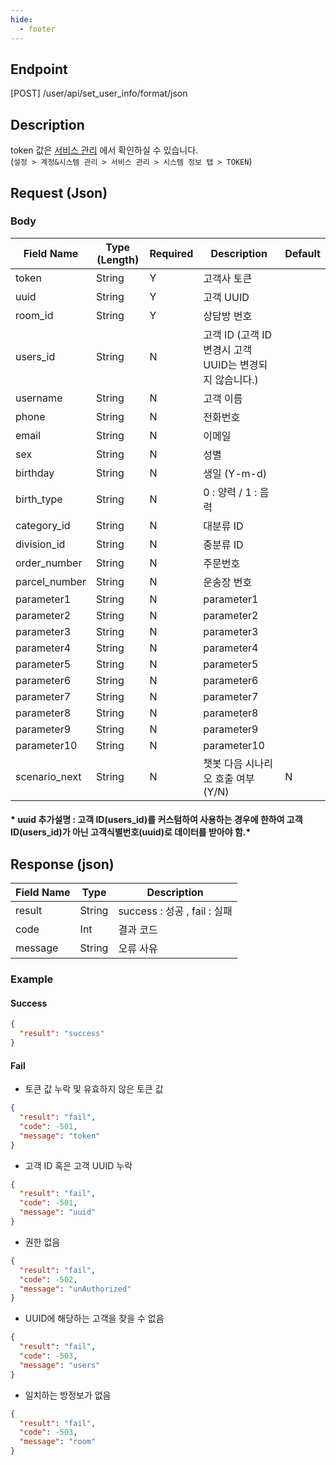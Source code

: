 ```yaml
---
hide:
  - footer
---
```


## Endpoint
[POST] /user/api/set_user_info/format/json

## Description
token 값은 [서비스 관리](https://patch.happytalk.io/site_manager/manage/plan) 에서 확인하실 수 있습니다.<br>(`설정 > 계정&시스템 관리 > 서비스 관리 > 시스템 정보 탭 > TOKEN`)


## Request (Json)

### Body
| Field Name    | Type (Length) | Required | Description                           | Default |
|---------------|---------------|----------|---------------------------------------|---------|
| token         | String        | Y        | 고객사 토큰                                |         |
| uuid          | String        | Y        | 고객 UUID                               |         |
| room_id       | String        | Y        | 상담방 번호                                |         |
| users_id      | String        | N        | 고객 ID (고객 ID 변경시 고객 UUID는 변경되지 않습니다.) |         |
| username      | String        | N        | 고객 이름                                 |         |
| phone         | String        | N        | 전화번호                                  |         |
| email         | String        | N        | 이메일                                   |         |
| sex           | String        | N        | 성별                                    |         |
| birthday      | String        | N        | 생일 (Y-m-d)                            |         |
| birth_type    | String        | N        | 0 : 양력 / 1 : 음력                       |         |
| category_id   | String        | N        | 대분류 ID                                |         |
| division_id   | String        | N        | 중분류 ID                                |         |
| order_number  | String        | N        | 주문번호                                  |         |
| parcel_number | String        | N        | 운송장 번호                                |         |
| parameter1    | String        | N        | parameter1                            |         |
| parameter2    | String        | N        | parameter2                            |         |
| parameter3    | String        | N        | parameter3                            |         |
| parameter4    | String        | N        | parameter4                            |         |
| parameter5    | String        | N        | parameter5                            |         |
| parameter6    | String        | N        | parameter6                            |         |
| parameter7    | String        | N        | parameter7                            |         |
| parameter8    | String        | N        | parameter8                            |         |
| parameter9    | String        | N        | parameter9                            |         |
| parameter10   | String        | N        | parameter10                           |         |
| scenario_next | String        | N        | 챗봇 다음 시나리오 호출 여부 (Y/N)                | N       |

#### \* uuid 추가설명 : 고객 ID(users_id)를 커스텀하여 사용하는 경우에 한하여 고객 ID(users_id)가 아닌 고객식별번호(uuid)로 데이터를 받아야 함.\*

## Response (json)
| Field Name | Type    | Description              |
|------------|---------|--------------------------|
| result     | String  | success : 성공 , fail : 실패 |
| code       | Int     | 결과 코드                    |
| message    | String  | 오류 사유                    |

### Example

#### Success
```json
{
  "result": "success"
}
```

#### Fail
- 토큰 값 누락 및 유효하지 않은 토큰 값
```json
{
  "result": "fail",
  "code": -501,
  "message": "token"
}
```

- 고객 ID 혹은 고객 UUID 누락 
```json
{
  "result": "fail",
  "code": -501,
  "message": "uuid"
}
```

- 권한 없음
```json
{
  "result": "fail",
  "code": -502,
  "message": "unAuthorized"
}
```

- UUID에 해당하는 고객을 찾을 수 없음
```json
{
  "result": "fail",
  "code": -503,
  "message": "users"
}
```

- 일치하는 방정보가 없음
```json
{
  "result": "fail",
  "code": -503,
  "message": "room"
}
```
